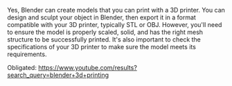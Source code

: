 
Yes, Blender can create models that you can print with a 3D printer. You can design and sculpt your object in Blender, then export it in a format compatible with your 3D printer, typically STL or OBJ. However, you'll need to ensure the model is properly scaled, solid, and has the right mesh structure to be successfully printed. It's also important to check the specifications of your 3D printer to make sure the model meets its requirements.

Obligated:
https://www.youtube.com/results?search_query=blender+3d+printing